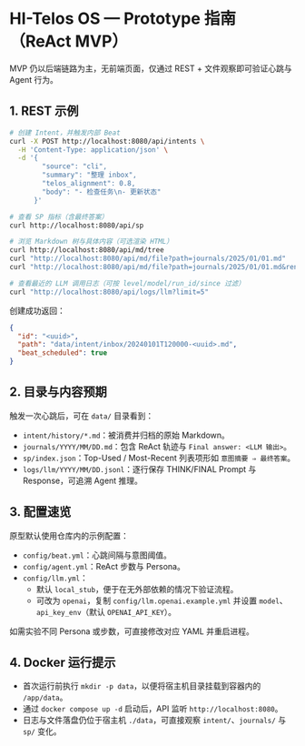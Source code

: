 # HI-Telos OS — Prototype 指南（ReAct MVP）

MVP 仍以后端链路为主，无前端页面，仅通过 REST + 文件观察即可验证心跳与 Agent 行为。

## 1. REST 示例
```bash
# 创建 Intent，并触发内部 Beat
curl -X POST http://localhost:8080/api/intents \
  -H 'Content-Type: application/json' \
  -d '{
        "source": "cli",
        "summary": "整理 inbox",
        "telos_alignment": 0.8,
        "body": "- 检查任务\n- 更新状态"
      }'

# 查看 SP 指标（含最终答案）
curl http://localhost:8080/api/sp

# 浏览 Markdown 树与具体内容（可选渲染 HTML）
curl http://localhost:8080/api/md/tree
curl "http://localhost:8080/api/md/file?path=journals/2025/01/01.md"
curl "http://localhost:8080/api/md/file?path=journals/2025/01/01.md&render=true"

# 查看最近的 LLM 调用日志（可按 level/model/run_id/since 过滤）
curl "http://localhost:8080/api/logs/llm?limit=5"
```

创建成功返回：
```json
{
  "id": "<uuid>",
  "path": "data/intent/inbox/20240101T120000-<uuid>.md",
  "beat_scheduled": true
}
```

## 2. 目录与内容预期
触发一次心跳后，可在 `data/` 目录看到：
- `intent/history/*.md`：被消费并归档的原始 Markdown。
- `journals/YYYY/MM/DD.md`：包含 ReAct 轨迹与 `Final answer: <LLM 输出>`。
- `sp/index.json`：Top-Used / Most-Recent 列表项形如 `意图摘要 ⇒ 最终答案`。
- `logs/llm/YYYY/MM/DD.jsonl`：逐行保存 THINK/FINAL Prompt 与 Response，可追溯 Agent 推理。

## 3. 配置速览
原型默认使用仓库内的示例配置：
- `config/beat.yml`：心跳间隔与意图阈值。
- `config/agent.yml`：ReAct 步数与 Persona。
- `config/llm.yml`：
  - 默认 `local_stub`，便于在无外部依赖的情况下验证流程。
  - 可改为 `openai`，复制 `config/llm.openai.example.yml` 并设置 `model`、`api_key_env`（默认 `OPENAI_API_KEY`）。

如需实验不同 Persona 或步数，可直接修改对应 YAML 并重启进程。

## 4. Docker 运行提示
- 首次运行前执行 `mkdir -p data`，以便将宿主机目录挂载到容器内的 `/app/data`。
- 通过 `docker compose up -d` 启动后，API 监听 `http://localhost:8080`。
- 日志与文件落盘仍位于宿主机 `./data`，可直接观察 `intent/`、`journals/` 与 `sp/` 变化。
